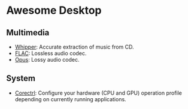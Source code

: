 # Awesome Desktop
## Multimedia
- [Whipper](https://github.com/whipper-team/whipper): Accurate extraction of music from CD.
- [FLAC](https://xiph.org/flac/): Lossless audio codec.
- [Opus](https://opus-codec.org/): Lossy audio codec.
## System
- [Corectrl](https://gitlab.com/corectrl/corectrl): Configure your hardware (CPU and GPU) operation profile depending on currently running applications.
